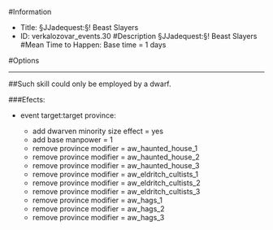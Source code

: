 #Information
 - Title: §JJadequest:§! Beast Slayers
 - ID: verkalozovar_events.30
#Description
§JJadequest:§! Beast Slayers
#Mean Time to Happen:
Base time = 1 days

#Options

___
##Such skill could only be employed by a dwarf.

###Efects:<ul><li>event target:target province:</li><ul><li>add dwarven minority size effect = yes</li><li>add base manpower = 1</li><li>remove province modifier = aw_haunted_house_1</li><li>remove province modifier = aw_haunted_house_2</li><li>remove province modifier = aw_haunted_house_3</li><li>remove province modifier = aw_eldritch_cultists_1</li><li>remove province modifier = aw_eldritch_cultists_2</li><li>remove province modifier = aw_eldritch_cultists_3</li><li>remove province modifier = aw_hags_1</li><li>remove province modifier = aw_hags_2</li><li>remove province modifier = aw_hags_3</li></ul></ul>
